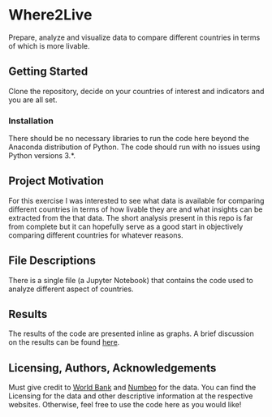 # Where2Live

Prepare, analyze and visualize data to compare different countries in terms of which is more livable.

## Getting Started

Clone the repository, decide on your countries of interest and indicators and you are all set.

### Installation

There should be no necessary libraries to run the code here beyond the Anaconda distribution of Python. The code should run with no issues using Python versions 3.*.

## Project Motivation

For this exercise I was interested to see what data is available for comparing different countries in terms of how livable they are and what insights can be extracted from the that data. The short analysis present in this repo is far from complete but it can hopefully serve as a good start in objectively comparing different countries for whatever reasons. 

## File Descriptions

There is a single file (a Jupyter Notebook) that contains the code used to analyze different aspect of countries.

## Results 

The results of the code are presented inline as graphs. 
A brief discussion on the results can be found [here](https://medium.com/@alexteodor/objectively-choosing-where-to-live-2c505885fd6b).

## Licensing, Authors, Acknowledgements

Must give credit to [World Bank](https://datacatalog.worldbank.org/dataset/world-development-indicators) and [Numbeo](https://www.numbeo.com/) for the data. You can find the Licensing for the data and other descriptive information at the respective websites. Otherwise, feel free to use the code here as you would like!
